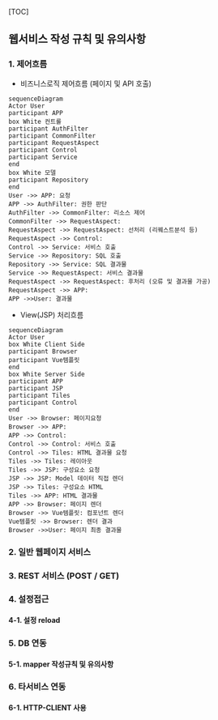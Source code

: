 [TOC]
## 웹서비스 작성 규칙 및 유의사항

### 1. 제어흐름

- 비즈니스로직 제어흐름 (페이지 및 API 호출)

```mermaid
sequenceDiagram
Actor User
participant APP
box White 컨트롤
participant AuthFilter
participant CommonFilter
participant RequestAspect
participant Control
participant Service
end
box White 모델
participant Repository
end
User ->> APP: 요청
APP ->> AuthFilter: 권한 판단
AuthFilter ->> CommonFilter: 리소스 제어
CommonFilter ->> RequestAspect: 　
RequestAspect ->> RequestAspect: 선처리 (리퀘스트분석 등)
RequestAspect ->> Control: 　
Control ->> Service: 서비스 호출
Service ->> Repository: SQL 호출
Repository ->> Service: SQL 결과물
Service ->> RequestAspect: 서비스 결과물
RequestAspect ->> RequestAspect: 후처리 (오류 및 결과물 가공)
RequestAspect ->> APP: 　
APP ->>User: 결과물
```
- View(JSP) 처리흐름

```mermaid
sequenceDiagram
Actor User
box White Client Side
participant Browser
participant Vue템플릿
end
box White Server Side
participant APP
participant JSP
participant Tiles
participant Control
end
User ->> Browser: 페이지요청
Browser ->> APP: 　
APP ->> Control: 　
Control ->> Control: 서비스 호출
Control ->> Tiles: HTML 결과물 요청
Tiles ->> Tiles: 레이아웃
Tiles ->> JSP: 구성요소 요청
JSP ->> JSP: Model 데이터 직접 렌더
JSP ->> Tiles: 구성요소 HTML
Tiles ->> APP: HTML 결과물
APP ->> Browser: 페이지 렌더
Browser ->> Vue템플릿: 컴포넌트 렌더
Vue템플릿 ->> Browser: 렌더 결과
Browser ->>User: 페이지 최종 결과물
```

### 2. 일반 웹페이지 서비스

### 3. REST 서비스 (POST / GET)

### 4. 설정접근

#### 4-1. 설정 reload

### 5. DB 연동

#### 5-1. mapper 작성규칙 및 유의사항

### 6. 타서비스 연동

#### 6-1. HTTP-CLIENT 사용
